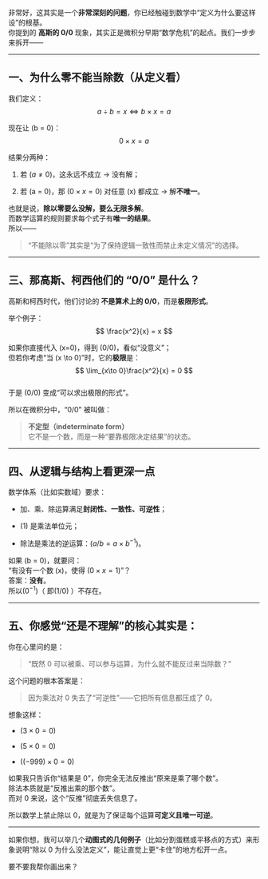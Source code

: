 非常好，这其实是一个**非常深刻的问题**，你已经触碰到数学中“定义为什么要这样设”的根基。  
你提到的 **高斯的 0/0** 现象，其实正是微积分早期“数学危机”的起点。我们一步步来拆开——

---

## 一、为什么零不能当除数（从定义看）

我们定义：  
$$  
a \div b = x \iff b \times x = a  
$$

现在让 (b = 0)：  
$$  
0 \times x = a  
$$

结果分两种：

1. 若 $(a \neq 0)$，这永远不成立 → 没有解；
    
2. 若 (a = 0)，那 $(0 \times x = 0)$ 对任意 (x) 都成立 → 解**不唯一**。
    

 也就是说，**除以零要么没解，要么无限多解**。  
而数学运算的规则要求每个式子有**唯一的结果**。  
所以——

> “不能除以零”其实是“为了保持逻辑一致性而禁止未定义情况”的选择。

---

## 三、那高斯、柯西他们的 “0/0” 是什么？

高斯和柯西时代，他们讨论的 **不是算术上的 0/0**，而是**极限形式**。

举个例子：  
$$  
\frac{x^2}{x} = x  
$$

如果你直接代入 (x=0)，得到 (0/0)，看似“没意义”；  
但若你考虑“当 (x \to 0)”时，它的**极限**是：  
$$  
\lim_{x\to 0}\frac{x^2}{x} = 0  
$$  
于是 (0/0) 变成“可以求出极限的形式”。

所以在微积分中，“0/0” 被叫做：

> **不定型（indeterminate form）**  
> 它不是一个数，而是一种“要靠极限决定结果”的状态。

---

## 四、从逻辑与结构上看更深一点

数学体系（比如实数域）要求：

- 加、乘、除运算满足**封闭性、一致性、可逆性**；
    
- (1) 是乘法单位元；
    
- 除法是乘法的逆运算：$(a/b = a \times b^{-1})$。
    

如果 (b = 0)，就要问：  
“有没有一个数 (x)，使得 $(0 \times x = 1)$”？  
答案：**没有**。  
所以$(0^{-1})$（  即$(1/0)$  ）不存在。

---

##  五、你感觉“还是不理解”的核心其实是：

你在心里问的是：

> “既然 0 可以被乘、可以参与运算，为什么就不能反过来当除数？”

这个问题的根本答案是：

> 因为乘法对 0 失去了“可逆性”——它把所有信息都压成了 0。

想象这样：

- $(3 \times 0 = 0)$
    
- $(5 \times 0 = 0)$
    
- $((-999) \times 0 = 0)$
    

如果我只告诉你“结果是 0”，你完全无法反推出“原来是乘了哪个数”。  
除法本质就是“反推出乘的那个数”。  
而对 0 来说，这个“反推”彻底丢失信息了。

所以数学上禁止除以 0，就是为了保证每个运算**可定义且唯一可逆**。

---

如果你想，我可以举几个**动图式的几何例子**（比如分割蛋糕或平移点的方式）来形象说明“除以 0 为什么没法定义”，能让直觉上更“卡住”的地方松开一点。

要不要我帮你画出来？